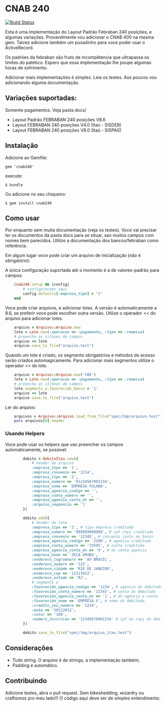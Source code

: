 # CNAB 240

[![Build Status](https://secure.travis-ci.org/eduardordm/cnab240.png)](http://travis-ci.org/eduardordm/cnab240)

Esta é uma implementação do Layout Padrão Febraban 240 posições, e algumas variações. Provavelmente vou adicionar o CNAB 400 na mesma gem. Talvez adicione também um puxadinho para voce poder usar o ActiveRecord.


Os padrões da febraban são fruto de incompêtencia que ultrapassa os limites do patético. Espero que essa implementação lhe poupe algumas horas de sofrimento. 


Adicionar mais implementações é simples. Leia os testes. Aos poucos vou adicionando alguma documentação.


## Variações suportadas:

Somente pagamentos. Veja pasta docs/ 

- Layout Padrão FEBRABAN 240 posições V8.6 
- Layout FEBRABAN 240 posições V4.0 (Itaú - SISDEB)
- Layout FEBRABAN 240 posições V8.0 (Itaú - SISPAG)


## Instalação

Adicione ao Gemfile:

    gem 'cnab240'

execute:

    $ bundle

Ou adicione no seu chiqueiro:

    $ gem install cnab240

## Como usar

Por enquanto sem muita documentação (veja os testes). Voce vai precisar ler os documentos da pasta docs para se situar, sao muitos campos com nomes bem parecidos. Utilize a documentação dos bancos/febraban como referência.


Em algum lugar voce pode criar um arquivo de inicialização (não é obrigatório):

A única configuração suportada até o momento é a de valores-padrão para campos:

```ruby
	Cnab240.setup do |config|
		# configuracoes aqui
		config.defaults[:empresa_tipo] = "1"
	end
```

Voce pode criar arquivos, e adicionar lotes. A versão é automaticamente a 8.6, se preferir voce pode escolher outra versão. Utilize o operador << do arquivo para adicionar lotes.

```ruby
	arquivo = Arquivo::Arquivo.new
	lote = Lote.new(:operacao => :pagamento, :tipo => :remessa)
	# preencha os zilhoes de campos
	arquivo << lote
	arquivo.save_to_file("arquivo.test")
```
Quando um lote é criado, os segmento obrigatórios e métodos de acesso serão criados automagicamente. Para adicionar mais segmentos utilize o operador << do lote.

```ruby
	arquivo = Arquivo::Arquivo.new('V86')
	lote = Lote.new(:operacao => :pagamento, :tipo => :remessa)
	# preencha os zilhoes de campos
	lote.segmento_a.favorecido_banco = '1'
	arquivo << lote
	arquivo.save_to_file("arquivo.test")
```

Ler do arquivo:

```ruby
	arquivos = Arquivo::Arquivo.load_from_file("spec/tmp/arquivo.test") # array de objetos Arquivo
	puts arquivos[0].header
```

### Usando Helpers

Voce pode usar os helpers que vao preencher os campos automaticamente, se possivel:

```ruby
		debito = DebitoItau.new({ 
			# header de arquivo
			:empresa_tipo => '1',
			:empresa_convenio => '1234',
			:empresa_tipo => '2',
			:empresa_numero => '01234567891234',
			:empresa_nome => 'EMPRESA FULANA',
			:empresa_agencia_codigo => '',
			:empresa_conta_numero => '',
			:empresa_agencia_conta_dv => '',
			:arquivo_sequencia => '1'
		})

		debito.add({
			# header do lote
			:empresa_tipo => '2', # tipo empresa creditada
			:empresa_numero => '999999999999', # cpf cnpj creditado
			:empresa_convenio => '12345', # convenio junto ao banco
			:empresa_agencia_codigo => '2290', # agencia creditada
			:empresa_conta_numero => '33595', # conta creditada
			:empresa_agencia_conta_dv => '9', # dv conta agencia
			:empresa_nome => 'ZECA URUBU',
			:endereco_logradouro => 'AV BRASIL',
			:endereco_numero => '123',
			:endereco_cidade => 'RIO DE JANEIRO',
			:endereco_cep => '12123412',
			:endereco_estado => 'RJ',
			# segmento a
			:favorecido_agencia_codigo => '1234', # agencia do debitado
			:favorecido_conta_numero => '12345', # conta do debitado
			:favorecido_agencia_conta_dv => '1', # dv agencia e conta
			:favorecido_nome => 'EMPRESA X', # nome do debitado
			:credito_seu_numero => '1234',
			:data => '30122012',
			:valor => '100',
			:numero_inscricao => '12345678901234' # cpf ou cnpj do debitado
		})

		debito.save_to_file("spec/tmp/arquivo_itau.test")
```
		
## Considerações

- Tudo string. O arquivo é de strings, a implementação também;
- Padding é automático.

## Contribuindo

Adicione testes, abra o pull request. Sem bikeshedding, wizardry ou craftismos pro meu lado!!! O código aqui deve ser de simples entendimento. 

